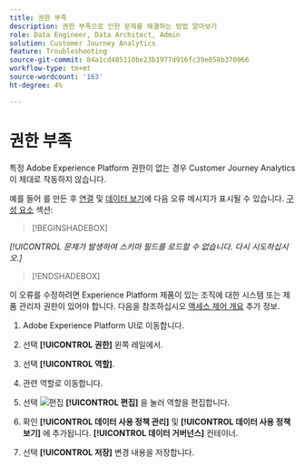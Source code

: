```yaml
---
title: 권한 부족
description: 권한 부족으로 인한 문제를 해결하는 방법 알아보기
role: Data Engineer, Data Architect, Admin
solution: Customer Journey Analytics
feature: Troubleshooting
source-git-commit: 84a1cd485110be23b1977d916fc39e058b370066
workflow-type: tm+mt
source-wordcount: '163'
ht-degree: 4%

---
```



# 권한 부족

특정 Adobe Experience Platform 권한이 없는 경우 Customer Journey Analytics이 제대로 작동하지 않습니다.

예를 들어 를 만든 후 [연결](../connections/overview.md) 및 [데이터 보기](../data-views/data-views.md)에 다음 오류 메시지가 표시될 수 있습니다. [구성 요소](/help/data-views/create-dataview.md#components) 섹션:


>[!BEGINSHADEBOX]

*[!UICONTROL 문제가 발생하여 스키마 필드를 로드할 수 없습니다. 다시 시도하십시오.]*

>[!ENDSHADEBOX]


이 오류를 수정하려면 Experience Platform 제품이 있는 조직에 대한 시스템 또는 제품 관리자 권한이 있어야 합니다. 다음을 참조하십시오 [액세스 제어 개요](https://experienceleague.adobe.com/docs/experience-platform/access-control/home.html?lang=en#platform-permissions) 추가 정보.

1. Adobe Experience Platform UI로 이동합니다.

1. 선택 **[!UICONTROL 권한]** 왼쪽 레일에서.

1. 선택 **[!UICONTROL 역할]**.

1. 관련 역할로 이동합니다.

1. 선택 ![편집](https://spectrum.adobe.com/static/icons/workflow_18/Smock_Edit_18_N.svg) **[!UICONTROL 편집]** 을 눌러 역할을 편집합니다.

1. 확인 **[!UICONTROL 데이터 사용 정책 관리]** 및 **[!UICONTROL 데이터 사용 정책 보기]** 에 추가됩니다. **[!UICONTROL 데이터 거버넌스]** 컨테이너.

1. 선택 **[!UICONTROL 저장]** 변경 내용을 저장합니다.


